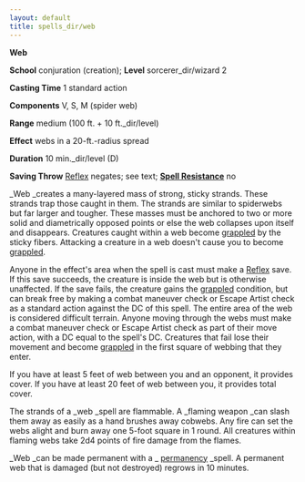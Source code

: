 ```yaml
---
layout: default
title: spells_dir/web
---
```

 **Web**

**School** conjuration (creation); **Level** sorcerer_dir/wizard 2

**Casting Time** 1 standard action

**Components** V, S, M (spider web)

**Range** medium (100 ft. + 10 ft._dir/level)

**Effect** webs in a 20-ft.-radius spread

**Duration** 10 min._dir/level (D)

**Saving Throw** [Reflex](../../combat#_reflex) negates; see text; **[Spell Resistance](../../glossary#_spell-resistance)** no

_Web _creates a many-layered mass of strong, sticky strands. These strands trap those caught in them. The strands are similar to spiderwebs but far larger and tougher. These masses must be anchored to two or more solid and diametrically opposed points or else the web collapses upon itself and disappears. Creatures caught within a web become [grappled](../../glossary#_grappled) by the sticky fibers. Attacking a creature in a web doesn't cause you to become [grappled](../../glossary#_grappled).

Anyone in the effect's area when the spell is cast must make a [Reflex](../../combat#_reflex) save. If this save succeeds, the creature is inside the web but is otherwise unaffected. If the save fails, the creature gains the [grappled](../../glossary#_grappled) condition, but can break free by making a combat maneuver check or Escape Artist check as a standard action against the DC of this spell. The entire area of the web is considered difficult terrain. Anyone moving through the webs must make a combat maneuver check or Escape Artist check as part of their move action, with a DC equal to the spell's DC. Creatures that fail lose their movement and become [grappled](../../glossary#_grappled) in the first square of webbing that they enter.

If you have at least 5 feet of web between you and an opponent, it provides cover. If you have at least 20 feet of web between you, it provides total cover.

The strands of a _web _spell are flammable. A _flaming weapon _can slash them away as easily as a hand brushes away cobwebs. Any fire can set the webs alight and burn away one 5-foot square in 1 round. All creatures within flaming webs take 2d4 points of fire damage from the flames.

_Web _can be made permanent with a _ [permanency](../permanency#_permanency) _spell. A permanent web that is damaged (but not destroyed) regrows in 10 minutes.

